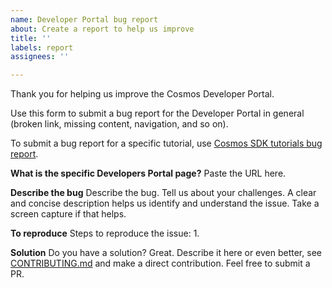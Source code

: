 ```yaml
---
name: Developer Portal bug report
about: Create a report to help us improve
title: ''
labels: report
assignees: ''

---
```


Thank you for helping us improve the Cosmos Developer Portal. 

Use this form to submit a bug report for the Developer Portal in general (broken link, missing content, navigation, and so on). 

To submit a bug report for a specific tutorial, use [Cosmos SDK tutorials bug report](tutorials-bug-report.md).

**What is the specific Developers Portal page?**
Paste the URL here.

**Describe the bug**
Describe the bug. Tell us about your challenges. A clear and concise description helps us identify and understand the issue. Take a screen capture if that helps. 

**To reproduce**
Steps to reproduce the issue:
1. 


**Solution**
Do you have a solution? Great. Describe it here or even better, see [CONTRIBUTING.md](https://github.com/cosmos/sdk-tutorials/blob/master/CONTRIBUTING.md) and make a direct contribution. Feel free to submit a PR. 